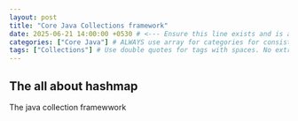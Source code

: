 ```yaml
---
layout: post
title: "Core Java Collections framework"
date: 2025-06-21 14:00:00 +0530 # <--- Ensure this line exists and is a valid date
categories: ["Core Java"] # ALWAYS use array for categories for consistency
tags: ["Collections"] # Use double quotes for tags with spaces. No extra spaces around the value.
---
```


## The all about hashmap

The java collection framewwork
